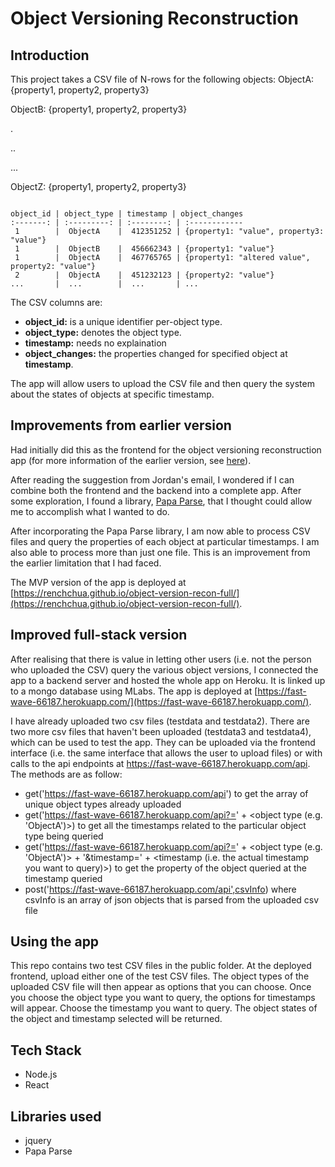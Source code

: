 # Object Versioning Reconstruction

## Introduction

This project takes a CSV file of N-rows for the following objects:
ObjectA: {property1, property2, property3}

ObjectB: {property1, property2, property3}

.

..

...

ObjectZ: {property1, property2, property3}

```

object_id | object_type | timestamp | object_changes
:-------: | :---------: | :--------: | :------------
 1        |  ObjectA    |  412351252 | {property1: "value", property3: "value"}
 1        |  ObjectB    |  456662343 | {property1: "value"}
 1        |  ObjectA    |  467765765 | {property1: "altered value", property2: "value"}
 2        |  ObjectA    |  451232123 | {property2: "value"}
...       |  ...        |  ...       | ...

```

The CSV columns are:

 - **object_id:** is a unique identifier per-object type.
 - **object_type:** denotes the object type.
 - **timestamp:** needs no explaination
 - **object_changes:** the properties changed for specified object at **timestamp**.

The app will allow users to upload the CSV file and then query the system about the states of objects at specific timestamp.

## Improvements from earlier version

Had initially did this as the frontend for the object versioning reconstruction app (for more information of the earlier version, see [here](https://github.com/RenchChua/object-version-recon-back)).

After reading the suggestion from Jordan's email, I wondered if I can combine both the frontend and the backend into a complete app. After some exploration, I found a library, [Papa Parse](http://papaparse.com/), that I thought could allow me to accomplish what I wanted to do.

After incorporating the Papa Parse library, I am now able to process CSV files and query the properties of each object at particular timestamps. I am also able to process more than just one file. This is an improvement from the earlier limitation that I had faced.

The MVP version of the app is deployed at [https://renchchua.github.io/object-version-recon-full/](https://renchchua.github.io/object-version-recon-full/).

## Improved full-stack version

After realising that there is value in letting other users (i.e. not the person who uploaded the CSV) query the various object versions, I connected the app to a backend server and hosted the whole app on Heroku. It is linked up to a mongo database using MLabs. The app is deployed at [https://fast-wave-66187.herokuapp.com/](https://fast-wave-66187.herokuapp.com/).

I have already uploaded two csv files (testdata and testdata2). There are two more csv files that haven't been uploaded (testdata3 and testdata4), which can be used to test the app. They can be uploaded via the frontend interface (i.e. the same interface that allows the user to upload files) or with calls to the api endpoints at https://fast-wave-66187.herokuapp.com/api. The methods are as follow:

  * get('https://fast-wave-66187.herokuapp.com/api') to get the array of unique object types already uploaded
  * get('https://fast-wave-66187.herokuapp.com/api?=' + <object type (e.g. 'ObjectA')>) to get all the timestamps related to the particular object type being queried
  * get('https://fast-wave-66187.herokuapp.com/api?=' + <object type (e.g. 'ObjectA')> + '&timestamp=' + <timestamp (i.e. the actual timestamp you want to query)>) to get the property of the object queried at the timestamp queried
  * post('https://fast-wave-66187.herokuapp.com/api',csvInfo) where csvInfo is an array of json objects that is parsed from the uploaded csv file

## Using the app

This repo contains two test CSV files in the public folder. At the deployed frontend, upload either one of the test CSV files. The object types of the uploaded CSV file will then appear as options that you can choose. Once you choose the object type you want to query, the options for timestamps will appear. Choose the timestamp you want to query. The object states of the object and timestamp selected will be returned.

## Tech Stack

 - Node.js
 - React

## Libraries used
 - jquery
 - Papa Parse
